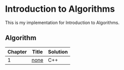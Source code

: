 Introduction to Algorithms
========
This is my implementation for Introduction to Algorithms.
    
## Algorithm
    
|  Chapter  |     Title     |  Solution  |
|-----------|---------------|------------|
|1  | [none](https:) | C++ |

